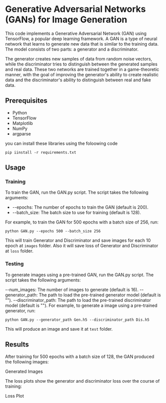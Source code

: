 # Generative Adversarial Networks (GANs) for Image Generation
This code implements a Generative Adversarial Network (GAN) using TensorFlow, a popular deep learning framework. A GAN is a type of neural network that learns to generate new data that is similar to the training data. The model consists of two parts: a generator and a discriminator.

The generator creates new samples of data from random noise vectors, while the discriminator tries to distinguish between the generated samples and real data. These two networks are trained together in a game-theoretic manner, with the goal of improving the generator's ability to create realistic data and the discriminator's ability to distinguish between real and fake data.

## Prerequisites
+ Python
+ TensorFlow
+ Matplotlib
+ NumPy
+ argparse

you can install these libraries using the foloowing code
```
pip iinstall -r requirements.txt
```

## Usage
### Training

To train the GAN, run the GAN.py script. The script takes the following arguments:

+ --epochs: The number of epochs to train the GAN (default is 200).
+ --batch_size: The batch size to use for training (default is 128).

For example, to train the GAN for 500 epochs with a batch size of 256, run:
```
python GAN.py --epochs 500 --batch_size 256

```
This will train Generator and Discriminator and save images for each 10 epoch at `images` folder.
Also it will save loss of Generator and Discriminator at `loss` folder.
### Testing
To generate images using a pre-trained GAN, run the GAN.py script. The script takes the following arguments:

--num_images: The number of images to generate (default is 16).
--generator_path: The path to load the pre-trained generator model (default is "").
--discriminator_path: The path to load the pre-trained discriminator model (default is "").
For example, to generate a image using a pre-trained generator, run:
```
python GAN.py --generator_path Gen.h5 --discriminator_path Dis.h5
```
This will produce an image and save it at `test` folder.

## Results
After training for 500 epochs with a batch size of 128, the GAN produced the following images:

Generated Images

The loss plots show the generator and discriminator loss over the course of training:

Loss Plot
